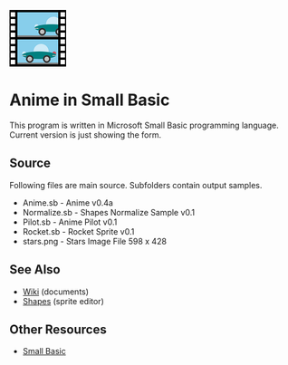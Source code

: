 ![icon](img/AnimeIcon.png)
# Anime in Small Basic

This program is written in Microsoft Small Basic programming language.  Current version is just showing the form.

## Source

Following files are main source.  Subfolders contain output samples.

- Anime.sb - Anime v0.4a
- Normalize.sb - Shapes Normalize Sample v0.1
- Pilot.sb - Anime Pilot v0.1
- Rocket.sb - Rocket Sprite v0.1
- stars.png - Stars Image File 598 x 428

## See Also

- [Wiki](http://github.com/nonkit/Anime/wiki) (documents)
- [Shapes](http://github.com/nonkit/Shapes) (sprite editor)

## Other Resources

- [Small Basic](http://smallbasic.com)